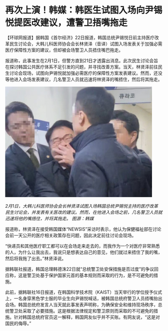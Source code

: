 # 再次上演！韩媒：韩医生试图入场向尹锡悦提医改建议，遭警卫捂嘴拖走

【环球网报道】据韩国《首尔经济》22日报道，韩国总统尹锡悦日前主持医疗改革民生讨论会，大韩儿科医师协会会长林贤泽（音译）试图入场发表关于加强必需医疗保障性方案的建议，但却被会场警卫人员捂住嘴巴拖走。

报道称，此事发生在2月1日，但警方直到21日才透露出消息。此次民生讨论会旨在探讨韩国公共医疗体系不足引发的问题，并寻找改善方案。当天，林贤泽前往民生讨论会现场，试图向尹锡悦就加强必需医疗的保障性方案发表建议。然而，还没等他进入会场发表建议，几名警卫人员就迅速将林贤泽的嘴捂住，然后将其拖走。

![6a52bc83e13f09a0514593477a9d3bf9.jpg](https://raw.githubusercontent.com/qqhsx/qqnews_image/main/2024/02/23/再次上演！韩媒：韩医生试图入场向尹锡悦提医改建议，遭警卫捂嘴拖走/6a52bc83e13f09a0514593477a9d3bf9.jpg)

_2月1日，大韩儿科医师协会会长林贤泽试图入场韩国总统尹锡悦主持的医疗改革民生讨论会，并发表有关医改的建议。然而，在他进入会场之前，几名警卫人员就迅速将他的嘴捂住，并将其拖走。
图源：韩媒_

报道称，林贤泽在接受韩国媒体“NEWSIS”采访时表示，他认为保健福祉部在讨论会前一天公开的医疗相关政策存在问题，因此决定前往讨论会现场。

“快递员和其他医疗职工都可以在会场走来走去的，而我作为一个对医疗非常熟悉的人，为什么让我出去，我说只是想表达自己的意见，他们就过来捂住了我的嘴，然后将我拖了出去。”林贤泽说。

据韩联社报道，韩国总理韩德洙22日就“总统警卫处安保措施是否过度”的争议回应称，这是警卫处基于保护国家元首的基本规则而采取的行为，是不可避免的措施。

此前，据韩联社16日报道，在韩国科学技术院（KAIST）当天举行的学位授予仪式上，一名身穿黑色学士服的毕业生向尹锡悦喊话，被韩国总统府警卫人员捂嘴抬出会场。韩国总统府发言人当天就此事发表声明称，为确保安全和维持现场秩序，总统警卫处采取了必要措施。这是根据法律规定和警卫原则而采取的不可避免的措施。针对韩国总统府官员这一解释，韩国网友似乎并不买账。有网友说，“这是对国民的侮辱。”

